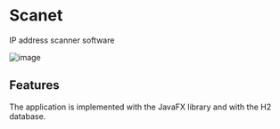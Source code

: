 # Scanet 

IP address scanner software

![image](https://user-images.githubusercontent.com/22473166/187022601-fdbeb4c8-1bf8-4258-b283-8afb3ebfb43e.png)

## Features
The application is implemented with the JavaFX library and with the H2 database.
